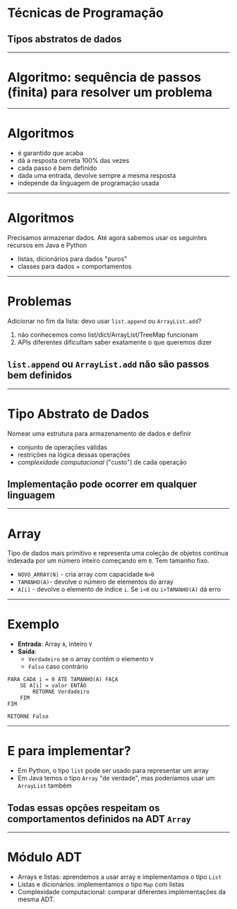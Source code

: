 # Técnicas de Programação

## Tipos abstratos de dados

------

# Algoritmo: sequência de passos (finita) para resolver um problema

------

# Algoritmos

- é garantido que acaba
- dá a resposta correta 100% das vezes
- cada passo é bem definido
- dada uma entrada, devolve sempre a mesma resposta
- independe da linguagem de programação usada

--------

# Algoritmos

Precisamos armazenar dados. Até agora sabemos usar os seguintes recursos em Java e Python

- listas, dicionários para dados "puros"
- classes para dados + comportamentos

------

# Problemas

Adicionar no fim da lista: devo usar `list.append` ou `ArrayList.add`?

1. não conhecemos como list/dict/ArrayList/TreeMap funcionam
2. APIs diferentes dificultam saber exatamente o que queremos dizer

## `list.append` ou `ArrayList.add` não são passos **bem definidos**

----

# Tipo Abstrato de Dados

Nomear uma estrutura para armazenamento de dados e definir

- conjunto de operações válidas
- restrições na lógica dessas operações
- *complexidade computacional* ("custo") de cada operação

## Implementação pode ocorrer em qualquer linguagem

----------

# Array

Tipo de dados mais primitivo e representa uma coleção de objetos contínua indexada por um número inteiro começando em `0`. Tem tamanho fixo.

- `NOVO_ARRAY(N)` - cria array com capacidade `N>0`
- `TAMANHO(A)`- devolve o número de elementos do array
- `A[i]` - devolve o elemento de índice `i`. Se `i<0` ou `i>TAMANHO(A)` dá erro


----

# Exemplo

- **Entrada**: Array `A`, inteiro `V`
- **Saída**:
    - `Verdadeiro` se o array contém o elemento `V`
    - `Falso` caso contrário


```
PARA CADA i = 0 ATÉ TAMANHO(A) FAÇA
    SE A[i] = valor ENTÃO
        RETORNE Verdadeiro
    FIM
FIM

RETORNE Falso
```

-----

# E para implementar?

- Em Python, o tipo `list` pode ser usado para representar um array
- Em Java temos o tipo `Array` "de verdade", mas poderíamos usar um `ArrayList` também

## Todas essas opções respeitam os comportamentos definidos na ADT `Array`

------------

# Módulo ADT

- Arrays e listas: aprendemos a usar array e implementamos o tipo `List`
- Listas e dicionários: implementamos o tipo `Map` com listas
- Complexidade computacional: comparar diferentes implementações da mesma ADT.
